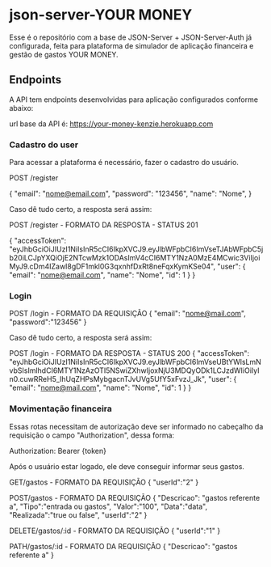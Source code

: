 # json-server-YOUR MONEY

Esse é o repositório com a base de JSON-Server + JSON-Server-Auth já configurada, feita para plataforma de simulador de aplicação financeira e gestão de gastos YOUR MONEY.

## Endpoints

A API tem endpoints desenvolvidas para aplicação configurados conforme abaixo: 

 url base da API é: https://your-money-kenzie.herokuapp.com

### Cadastro do user

Para acessar a plataforma é necessário, fazer o cadastro do usuário.

POST /register

{
"email": "nome@email.com",
"password": "123456",
"name": "Nome",
}

Caso dê tudo certo, a resposta será assim:

POST /register - FORMATO DA RESPOSTA - STATUS 201

{
	"accessToken": "eyJhbGciOiJIUzI1NiIsInR5cCI6IkpXVCJ9.eyJlbWFpbCI6ImVseTJAbWFpbC5jb20iLCJpYXQiOjE2NTcwMzk1ODAsImV4cCI6MTY1NzA0MzE4MCwic3ViIjoiMyJ9.cDm4IZawI8gDF1mkl0G3qxnhfDxRt8neFqxKymKSe04",
	"user": {
		"email": "nome@email.com",
		"name": "Nome",
		"id": 1
	}
}

### Login

POST /login - FORMATO DA REQUISIÇÃO
{
	"email": "nome@mail.com",
	"password":"123456"
}

Caso dê tudo certo, a resposta será assim:

POST /login - FORMATO DA RESPOSTA - STATUS 200
{
	"accessToken": "eyJhbGciOiJIUzI1NiIsInR5cCI6IkpXVCJ9.eyJlbWFpbCI6ImVseUBtYWlsLmNvbSIsImlhdCI6MTY1NzAzOTI5NSwiZXhwIjoxNjU3MDQyODk1LCJzdWIiOiIyIn0.cuwRReH5_IhUqZHPsMybgacnTJvUVg5UfY5xFvzJ_Jk",
	"user": {
		"email": "nome@mail.com",
		"name": "Nome",
		"id": 1
	}
}


### Movimentação financeira
Essas rotas necessitam de autorização deve ser informado no cabeçalho da requisição o campo "Authorization", dessa forma:

Authorization: Bearer {token}

Após o usuário estar logado, ele deve conseguir informar seus gastos.

GET/gastos - FORMATO DA REQUISIÇÃO
{
	"userId":"2"
}


POST/gastos - FORMATO DA REQUISIÇÃO
{
	"Descricao": "gastos referente a",
	"Tipo":"entrada ou gastos",
	"Valor":"100",
	"Data":"data",
	"Realizada":"true ou false",
	"userId":"2"
}


DELETE/gastos/:id - FORMATO DA REQUISIÇÃO
{
	"userId":"1"
}

PATH/gastos/:id - FORMATO DA REQUISIÇÃO
{
	"Descricao": "gastos referente a"
}
